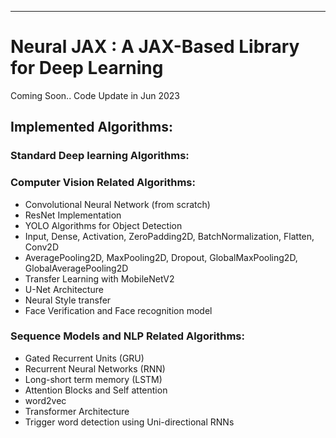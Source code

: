 ______________________________________________________________________
# Neural JAX : A JAX-Based Library for Deep Learning

Coming Soon.. Code Update in Jun 2023

## Implemented Algorithms:

### Standard Deep learning Algorithms:

### Computer Vision Related Algorithms:
* Convolutional Neural Network (from scratch)
* ResNet Implementation
* YOLO Algorithms for Object Detection
* Input, Dense, Activation, ZeroPadding2D, BatchNormalization, Flatten, Conv2D
* AveragePooling2D, MaxPooling2D, Dropout, GlobalMaxPooling2D, GlobalAveragePooling2D
* Transfer Learning with MobileNetV2
* U-Net Architecture
* Neural Style transfer
* Face Verification and Face recognition model

### Sequence Models and NLP Related Algorithms:
* Gated Recurrent Units (GRU)
* Recurrent Neural Networks (RNN)
* Long-short term memory (LSTM)
* Attention Blocks and Self attention
* word2vec
* Transformer Architecture
* Trigger word detection using Uni-directional RNNs
